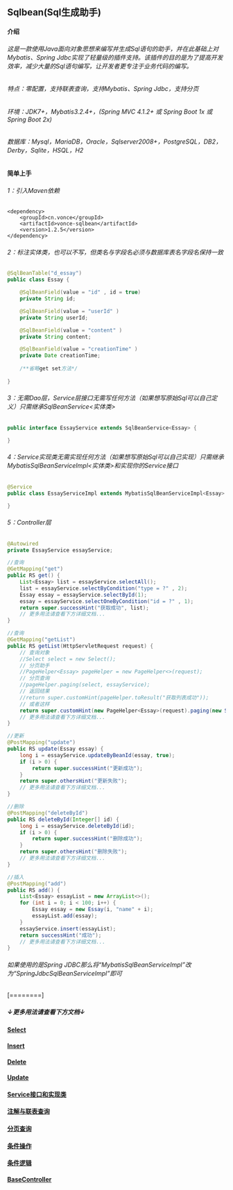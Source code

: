 ## Sqlbean(Sql生成助手)
#### 介绍
###### 这是一款使用Java面向对象思想来编写并生成Sql语句的助手，并在此基础上对Mybatis、Spring Jdbc实现了轻量级的插件支持。该插件的目的是为了提高开发效率，减少大量的Sql语句编写，让开发者更专注于业务代码的编写。

###### 特点：零配置，支持联表查询，支持Mybatis、Spring Jdbc，支持分页
###### 环境：JDK7+，Mybatis3.2.4+，(Spring MVC 4.1.2+ 或 Spring Boot 1x 或 Spring Boot 2x)
###### 数据库：Mysql，MariaDB，Oracle，Sqlserver2008+，PostgreSQL，DB2，Derby，Sqlite，HSQL，H2

#### 简单上手
###### 1：引入Maven依赖
    <dependency>
    	<groupId>cn.vonce</groupId>
    	<artifactId>vonce-sqlbean</artifactId>
    	<version>1.2.5</version>
    </dependency>
###### 2：标注实体类，也可以不写，但类名与字段名必须与数据库表名字段名保持一致
```java
@SqlBeanTable("d_essay")
public class Essay {

	@SqlBeanField(value = "id" , id = true)
	private String id;

	@SqlBeanField(value = "userId" )
	private String userId;

	@SqlBeanField(value = "content" )
	private String content;

	@SqlBeanField(value = "creationTime" )
	private Date creationTime;
	
	/**省略get set方法*/
	
}
```
###### 3：无需Dao层，Service层接口无需写任何方法（如果想写原始Sql可以自己定义）只需继承SqlBeanService<实体类>

```java
public interface EssayService extends SqlBeanService<Essay> {

}
```
###### 4：Service实现类无需实现任何方法（如果想写原始Sql可以自己实现）只需继承MybatisSqlBeanServiceImpl<实体类>和实现你的Service接口
```java
@Service
public class EssayServiceImpl extends MybatisSqlBeanServiceImpl<Essay> implements EssayService {

}
```
###### 5：Controller层
```java
@Autowired
private EssayService essayService;

//查询
@GetMapping("get")
public RS get() {
    List<Essay> list = essayService.selectAll();
    list = essayService.selectByCondition("type = ?" , 2);
    Essay essay = essayService.selectById(1);
    essay = essayService.selectOneByCondition("id = ?" , 1);
    return super.successHint("获取成功", list);
    // 更多用法请查看下方详细文档...
}

//查询
@GetMapping("getList")
public RS getList(HttpServletRequest request) {
    // 查询对象
    //Select select = new Select();
    // 分页助手
    //PageHelper<Essay> pageHelper = new PageHelper<>(request);
    // 分页查询
    //pageHelper.paging(select, essayService);
    // 返回结果
    //return super.customHint(pageHelper.toResult("获取列表成功"));
    // 或者这样
    return super.customHint(new PageHelper<Essay>(request).paging(new Select(),essayService).toResult("获取文章列表成功"));
    // 更多用法请查看下方详细文档...
}

//更新
@PostMapping("update")
public RS update(Essay essay) {
    long i = essayService.updateByBeanId(essay, true);
    if (i > 0) {
        return super.successHint("更新成功");
    }
    return super.othersHint("更新失败");
    // 更多用法请查看下方详细文档...
}

//删除
@PostMapping("deleteById")
public RS deleteById(Integer[] id) {
    long i = essayService.deleteById(id);
    if (i > 0) {
        return super.successHint("删除成功");
    }
    return super.othersHint("删除失败");
    // 更多用法请查看下方详细文档...
}

//插入
@PostMapping("add")
public RS add() {
    List<Essay> essayList = new ArrayList<>();
    for (int i = 0; i < 100; i++) {
        Essay essay = new Essay(i, "name" + i);
        essayList.add(essay);
    }
    essayService.insert(essayList);
    return successHint("成功");
    // 更多用法请查看下方详细文档...
}
```
###### 如果使用的是Spring JDBC那么将“MybatisSqlBeanServiceImpl”改为“SpringJdbcSqlBeanServiceImpl”即可
[========]

##### ↓更多用法请查看下方文档↓

#### [Select](https://github.com/Jovilam77/vonce-sqlbean/blob/develop/doc/Select.md "Select")
#### [Insert](https://github.com/Jovilam77/vonce-sqlbean/blob/develop/doc/Insert.md "Insert")
#### [Delete](https://github.com/Jovilam77/vonce-sqlbean/blob/develop/doc/Delete.md "Delete")
#### [Update](https://github.com/Jovilam77/vonce-sqlbean/blob/develop/doc/Update.md "Update")
#### [Service接口和实现类](https://github.com/Jovilam77/vonce-sqlbean/blob/develop/doc/Interface.md "Service接口和实现类")
#### [注解与联表查询](https://github.com/Jovilam77/vonce-sqlbean/blob/develop/doc/Annotation.md "注解与联表查询")
#### [分页查询](https://github.com/Jovilam77/vonce-sqlbean/blob/develop/doc/Paging.md "分页查询")
#### [条件操作](https://github.com/Jovilam77/vonce-sqlbean/blob/develop/doc/SqlOperator.md "条件操作")
#### [条件逻辑](https://github.com/Jovilam77/vonce-sqlbean/blob/develop/doc/SqlLogic.md "条件逻辑")
#### [BaseController](https://github.com/Jovilam77/vonce-sqlbean/blob/develop/doc/BaseController.md "BaseController")